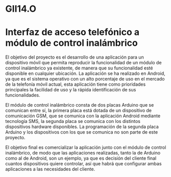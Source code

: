 # GII14.O
<H1>Interfaz de acceso telefónico a módulo de control inalámbrico</H1>

El objetivo del proyecto es el desarrollo de una aplicación para un dispositivo móvil que permita reproducir la funcionalidad de un módulo de control inalámbrico ya existente, de manera que su funcionalidad esté disponible en cualquier ubicación. 
La aplicación se ha realizado en Android, ya que es el sistema operativo con un alto porcentaje de uso en el mercado de la telefonía móvil actual, esta aplicación tiene como prioridades principales la facilidad de uso y la rápida identificación de sus funcionalidades.

El módulo de control inalámbrico consta de dos placas Arduino que se comunican entre sí, la primera placa está dotada de un dispositivo de comunicación GSM, que se comunica con la aplicación Android mediante tecnología SMS, la segunda placa se comunica con los distintos dispositivos hardware disponibles. La programación de la segunda placa Arduino y los dispositivos con los que se comunica no son parte de este proyecto. 

El objetivo final es comercializar la aplicación junto con el módulo de control inalámbrico, de modo que las aplicaciones realizadas, tanto la de Arduino como al de Android, son un ejemplo, ya que es decisión del cliente final cuantos dispositivos quiere controlar, así que habrá que configurar ambas aplicaciones a las necesidades del cliente.
